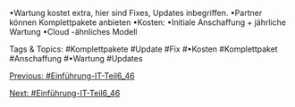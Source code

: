 •Wartung kostet extra, hier sind Fixes, Updates inbegriffen.
•Partner können Komplettpakete anbieten
•Kosten:
•Initiale Anschaffung + jährliche Wartung
•Cloud -ähnliches Modell

   Tags & Topics:
   #Komplettpakete
   #Update
   #Fix
   #•Kosten
   #Komplettpaket
   #Anschaffung
   #•Wartung
   #Updates

[Previous: #Einführung-IT-Teil6_46](Einführung-IT-Teil6_46.md)

[Next: #Einführung-IT-Teil6_46](Einführung-IT-Teil6_46.md)